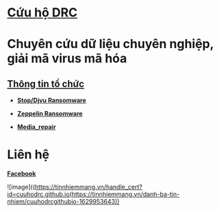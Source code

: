 # [**Cứu hộ DRC**](https://www.facebook.com/giaimaransomware)

# **Chuyên cứu dữ liệu chuyên nghiệp, giải mã virus mã hóa**

## **[Thông tin tổ chức](https://tinnhiemmang.vn/danh-ba-tin-nhiem/cuu-ho-drc-1628756204)**

- **[Stop/Djvu Ransomware](https://cuuhodrc.github.io/Websites/StopDjvu/index.html)**

- **[Zeppelin Ransomware](https://cuuhodrc.github.io/Websites/Zeppelin/index.html)**

- **[Media_repair](https://cuuhodrc.github.io/Websites/Media_repair/index.html)**

# **Liên hệ**

**[Facebook](https://www.facebook.com/giaimaransomware)**

![image]((https://tinnhiemmang.vn/handle_cert?id=cuuhodrc.github.io(https://tinnhiemmang.vn/danh-ba-tin-nhiem/cuuhodrcgithubio-1629953643))


